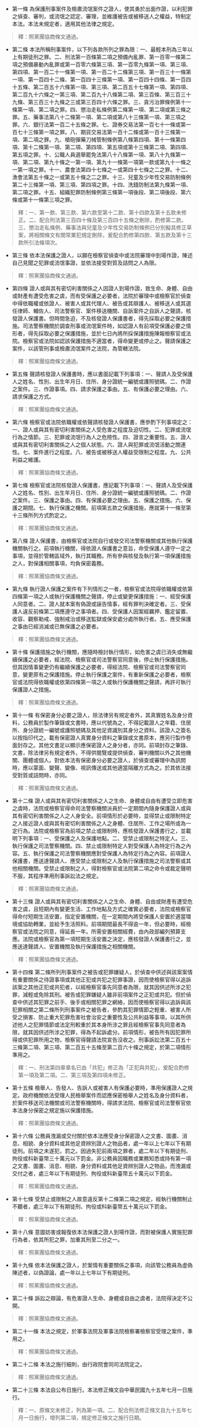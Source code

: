 * 第一條 為保護刑事案件及檢肅流氓案件之證人，使其勇於出面作證，以利犯罪之偵查、審判，或流氓之認定、審理，並維護被告或被移送人之權益，特制定本法。本法未規定者，適用其他法律之規定。

> 釋：照黨團協商條文通過。

* 第二條 本法所稱刑事案件，以下列各款所列之罪為限：一、最輕本刑為三年以上有期徒刑之罪。二、刑法第一百條第二項之預備內亂罪、第一百零一條第二項之預備暴動內亂罪或第一百零六條第三項、第一百零九條第一項、第三項、第四項、第一百二十一條第一項、第一百二十二條第三項、第一百三十一條第一項、第一百四十二條、第一百四十三條第一項、第一百四十四條、第一百四十五條、第二百五十六條第一項、第三項、第二百五十七條第一項、第四項、第二百九十六條之一第三項、第二百九十八條第二項、第三百條、第三百三十九條、第三百三十九條之三或第三百四十六條之罪。三、貪污治罪條例第十一條第一項、第二項之罪。四、懲治走私條例第二條第一項、第二項或第三條之罪。五、藥事法第八十二條第一項、第二項或第八十三條第一項、第三項之罪。六、銀行法第一百二十五條之罪。七、證券交易法第一百七十一條或第一百七十三條第一項之罪。八、期貨交易法第一百十二條或第一百十三條第一項、第二項之罪。九、槍砲彈藥刀械管制條例第八條第四項、第十一條第四項、第十二條第一項、第二項、第四項、第五項或第十三條第二項、第四項、第五項之罪。十、公職人員選舉罷免法第八十八條第一項、第八十九條第一項、第二項、第九十條之一第一項、第九十一條第一項第一款或第九十一條之一第一項之罪。十一、農會法第四十七條之一或第四十七條之二之罪。十二、漁會法第五十條之一或第五十條之二之罪。十三、兒童及少年性交易防制條例第二十三條第一項、第三項、第四項之罪。十四、洗錢防制法第九條第一項、第二項之罪。十五、組織犯罪防制條例第三條第一項後段、第二項後段、第六條或第十一條第三項之罪。

> 釋：一、第一款、第三款、第六款至第十二款、第十四款及第十五款未修正。二、配合刑法第三百四十條及第三百四十五條之刪除，酌修第二款。三、懲治走私條例、藥事法與兒童及少年性交易防制條例已分別擬具修正草案，將相關條文有關常業犯規定刪除，爰配合酌修第四款、第五款及第十三款所引法條項次。

* 第三條 依本法保護之證人，以願在檢察官偵查中或法院審理中到場作證，陳述自己見聞之犯罪或流氓事證，並依法接受對質及詰問之人為限。

> 釋：照黨團協商條文通過。

* 第四條 證人或與其有密切利害關係之人因證人到場作證，致生命、身體、自由或財產有遭受危害之虞，而有受保護之必要者，法院於審理中或檢察官於偵查中得依職權或依證人、被害人或其代理人、被告或其辯護人、被移送人或其選任律師、輔佐人、司法警察官、案件移送機關、自訴案件之自訴人之聲請，核發證人保護書。但時間急迫，不及核發證人保護書者，得先採取必要之保護措施。司法警察機關於調查刑事或流氓案件時，如認證人有前項受保護必要之情形者，得先採取必要之保護措施，並於七日內將所採保護措施陳報檢察官或法院。檢察官或法院如認該保護措施不適當者，得命變更或停止之。聲請保護之案件，以該管刑事或檢肅流氓案件之法院，為管轄法院。

> 釋：照黨團協商條文通過。

* 第五條 聲請核發證人保護書時，應以書面記載下列事項：一、聲請人及受保護人之姓名、性別、出生年月日、住所、身分證統一編號或護照號碼。二、作證之案件。三、作證事項。四、請求保護之事由。五、有保護必要之理由。六、請求保護之方式。

> 釋：照黨團協商條文通過。

* 第六條 檢察官或法院依職權或依聲請核發證人保護書，應參酌下列事項定之：一、證人或與其有密切利害關係之人受危害之程度及迫切性。二、犯罪或流氓行為之情節。三、犯罪或流氓行為人之危險性。四、證言之重要性。五、證人或與其有密切利害關係之人之個人狀態。六、證人與犯罪或流氓活動之關連性。七、案件進行之程度。八、被告或被移送人權益受限制之程度。九、公共利益之維護。

> 釋：照黨團協商條文通過。

* 第七條 檢察官或法院核發證人保護書，應記載下列事項：一、聲請人及受保護人之姓名、性別、出生年月日、住所、身分證統一編號或護照號碼。二、作證之案件。三、保護之事由。四、有保護必要之理由。五、保護之措施。六、保護之期間。七、執行保護之機關。前項第五款之保護措施，應就第十一條至第十三條所列方式酌定之。

> 釋：照黨團協商條文通過。

* 第八條 證人保護書，由檢察官或法院自行或發交司法警察機關或其他執行保護機關執行之。前項執行機關，得依證人保護書之意旨，命受保護人遵守一定之事項，並得於管轄區域外，執行其職務。所有參與核發及執行第一項保護措施之人，對保護相關事項，均負保密義務。

> 釋：照黨團協商條文通過。

* 第九條 執行證人保護之案件有下列情形之一者，檢察官或法院得依職權或依第四條第一項之人或執行保護機關之聲請，停止或變更保護措施：一、經受保護人同意者。二、證人就本案有偽證或誣告情事，經有罪判決確定者。三、受保護人違反前條第二項應遵守之事項者。四、受保護人因案經羈押、鑑定留置、收容、觀察勒戒、強制戒治或移送監獄或保安處分處所執行者。五、應受保護之事由已經消滅或已無保護之必要者。

> 釋：照黨團協商條文通過。

* 第十條 保護措施之執行機關，應隨時檢討執行情形，如危害之虞已消失或無繼續保護之必要者，經法院、檢察官或司法警察官同意後，停止執行保護措施。但其因情事變更仍有繼續保護之必要者，得經法院、檢察官或司法警察官同意，變更原有之保護措施。停止執行保護之案件，有重新保護之必要者，檢察官或法院得依職權或依第四條第一項之人或執行保護機關之聲請，再許可執行保護證人之措施。

> 釋：照黨團協商條文通過。

* 第十一條 有保密身分必要之證人，除法律另有規定者外，其真實姓名及身分資料，公務員於製作筆錄或文書時，應以代號為之，不得記載證人之年籍、住居所、身分證統一編號或護照號碼及其他足資識別其身分之資料。該證人之簽名以按指印代之。載有保密證人真實身分資料之筆錄或文書原本，應另行製作卷面封存之。其他文書足以顯示應保密證人之身分者，亦同。前項封存之筆錄、文書，除法律另有規定者外，不得供閱覽或提供偵查、審判機關以外之其他機關、團體或個人。對依本法有保密身分必要之證人，於偵查或審理中為訊問時，應以蒙面、變聲、變像、視訊傳送或其他適當隔離方式為之。於其依法接受對質或詰問時，亦同。

> 釋：照黨團協商條文通過。

* 第十二條 證人或與其有密切利害關係之人之生命、身體或自由有遭受立即危害之虞時，法院或檢察官得命司法警察機關派員於一定期間內隨身保護證人或與其有密切利害關係之人之人身安全。前項情形於必要時，並得禁止或限制特定之人接近證人或與其有密切利害關係之人之身體、住居所、工作之場所或為一定行為。法院或檢察官為前項之禁止或限制時，應核發證人保護書行之，並載明下列事項：一、受保護之人及保護地點。二、受禁止或限制之特定人。三、執行保護之司法警察機關。四、禁止或限制特定人對受保護人為特定行為之內容。五、執行保護之司法警察機關應對受保護人為特定行為之內容。前項證人保護書，應送達聲請人、應受禁止或限制之人及執行保護措施之司法警察或其他相關機關。受禁止或限制之人，得對檢察官或法院第二項之命令或裁定聲明不服，其程序準用刑事訴訟法之規定。

> 釋：照黨團協商條文通過。

* 第十三條 證人或與其有密切利害關係之人之生命、身體、自由或財產有遭受危害之虞，且短期內有變更生活、工作地點及方式之確實必要者，法院或檢察官得命付短期生活安置，指定安置機關，在一定期間內將受保護人安置於適當環境或協助轉業，並給予生活照料。前項期間最長不得逾一年，但必要時，經檢察官或法院之同意，得延長一年。所需安置相關經費，由內政部編列預算支應。法院或檢察官為第一項短期生活安置之決定，應核發證人保護書行之，並應送達聲請人、安置機關及執行保護措施之相關機關。

> 釋：照黨團協商條文通過。

* 第十四條 第二條所列刑事案件之被告或犯罪嫌疑人，於偵查中供述與該案案情有重要關係之待證事項或其他正犯或共犯之犯罪事證，因而使檢察官得以追訴該案之其他正犯或共犯者，以經檢察官事先同意者為限，就其因供述所涉之犯罪，減輕或免除其刑。被告或犯罪嫌疑人雖非前項案件之正犯或共犯。但於偵查中供述其犯罪之前手、後手或相關犯罪之網絡，因而使檢察官得以追訴與該犯罪相關之第二條所列刑事案件之被告者，參酌其犯罪情節之輕重、被害人所受之損害、防止重大犯罪危害社會治安之重要性及公共利益等事項，以其所供述他人之犯罪情節或法定刑較重於其本身所涉之罪且經檢察官事先同意者為限，就其因供述所涉之犯罪，得為不起訴處分。前項情形，被告所有因犯罪所得或供犯罪所用之物，檢察官得聲請法院宣告沒收之。刑事訴訟法第二百五十三條第二項、第三項、第二百五十五條至第二百六十條之規定，於第二項情形準用之。

> 釋：一、刑法第四章章名已由「共犯」修正為「正犯與共犯」，爰配合酌修第一項及第二項。二、第三項及第四項未修正。

* 第十五條 檢舉人、告發人、告訴人或被害人有保護必要時，準用保護證人之規定。政府機關依法受理人民檢舉案件而認應保密檢舉人之姓名及身分資料者，於案件移送司法機關或司法警察機關時，得請求法院、檢察官或司法警察官依本法身分保密之規定施以保護措施。

> 釋：照黨團協商條文通過。

* 第十六條 公務員洩漏或交付關於依本法應受身分保密證人之文書、圖畫、消息、相貌、身分資料或其他足資辨別證人之物品者，處一年以上七年以下有期徒刑。前項之未遂犯，罰之。因過失犯前兩項之罪者，處二年以下有期徒刑、拘役或科新臺幣三十萬元以下罰金。非公務員因職務或業務知悉或持有第一項之文書、圖畫、消息、相貌、身分資料或其他足資辨別證人之物品，而洩漏或交付之者，處三年以下有期徒刑、拘役或科新臺幣五十萬元以下罰金。

> 釋：照黨團協商條文通過。

* 第十七條 受禁止或限制之人故意違反第十二條第二項之規定，經執行機關制止不聽者，處三年以下有期徒刑、拘役或科新臺幣五十萬元以下罰金。

> 釋：照黨團協商條文通過。

* 第十八條 意圖妨害或報復依本法保護之證人到場作證，而對被保護人實施犯罪行為者，依其所犯之罪，加重其刑至二分之一。

> 釋：照黨團協商條文通過。

* 第十九條 依本法保護之證人，於案情有重要關係之事項，向該管公務員為虛偽陳述者，以偽證論，處一年以上七年以下有期徒刑。

> 釋：照黨團協商條文通過。

* 第二十條 訴訟之辯論，有危害證人生命、身體或自由之虞者，法院得決定不公開。

> 釋：照黨團協商條文通過。

* 第二十一條 本法之規定，於軍事法院及軍事法院檢察署檢察官受理之案件，準用之。

> 釋：照黨團協商條文通過。

* 第二十二條 本法之施行細則，由行政院會同司法院定之。

> 釋：照黨團協商條文通過。

* 第二十三條 本法自公布日施行。本法修正條文自中華民國九十五年七月一日施行。

> 釋：一、原條文未修正，列為第一項。二、配合刑法修正條文自九十五年七月一日施行，增列第二項，規定修正條文之施行日期。

